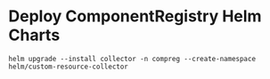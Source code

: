 # Deploy ComponentRegistry Helm Charts

```
helm upgrade --install collector -n compreg --create-namespace helm/custom-resource-collector
```


